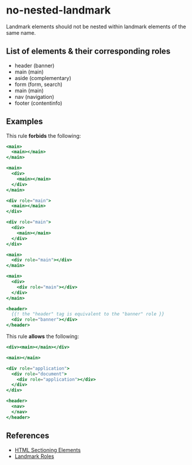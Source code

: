 # no-nested-landmark

Landmark elements should not be nested within landmark elements of the same name.

## List of elements & their corresponding roles

- header (banner)
- main (main)
- aside (complementary)
- form (form, search)
- main (main)
- nav (navigation)
- footer (contentinfo)

## Examples

This rule **forbids** the following:

```hbs
<main>
  <main></main>
</main>
```

```hbs
<main>
  <div>
    <main></main>
  </div>
</main>
```

```hbs
<div role="main">
  <main></main>
</div>
```

```hbs
<div role="main">
  <div>
    <main></main>
  </div>
</div>
```

```hbs
<main>
  <div role="main"></div>
</main>
```

```hbs
<main>
  <div>
    <div role="main"></div>
  </div>
</main>
```

```hbs
<header>
  {{! the "header" tag is equivalent to the "banner" role }}
  <div role="banner"></div>
</header>
```

This rule **allows** the following:

```hbs
<div><main></main></div>
```

```hbs
<main></main>
```

```hbs
<div role="application">
  <div role="document">
    <div role="application"></div>
  </div>
</div>
```

```hbs
<header>
  <nav>
  </nav>
</header>
```

## References

- [HTML Sectioning Elements](https://www.w3.org/TR/wai-aria-practices-1.1/#html-sectioning-elements)
- [Landmark Roles](https://www.w3.org/TR/wai-aria-1.1/#landmark_roles)
